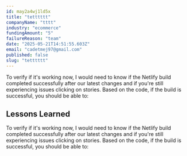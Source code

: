 ```yaml
---
id: may2a4wj1ld5x
title: "tetttttt"
companyName: "tttt"
industry: "ecommerce"
fundingAmount: "5"
failureReason: "team"
date: "2025-05-21T14:51:55.603Z"
email: "cadetmej97@gmail.com"
published: false
slug: "tetttttt"
---
```


To verify if it's working now, I would need to know if the Netlify build completed successfully after our latest changes and if you're still experiencing issues clicking on stories.
Based on the code, if the build is successful, you should be able to:

## Lessons Learned

To verify if it's working now, I would need to know if the Netlify build completed successfully after our latest changes and if you're still experiencing issues clicking on stories.
Based on the code, if the build is successful, you should be able to:
